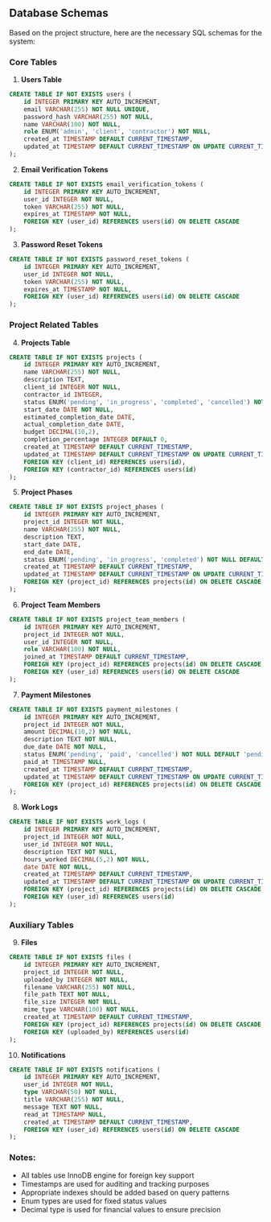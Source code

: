 ## Database Schemas

Based on the project structure, here are the necessary SQL schemas for the system:

### Core Tables

1. **Users Table**
```sql
CREATE TABLE IF NOT EXISTS users (
    id INTEGER PRIMARY KEY AUTO_INCREMENT,
    email VARCHAR(255) NOT NULL UNIQUE,
    password_hash VARCHAR(255) NOT NULL,
    name VARCHAR(100) NOT NULL,
    role ENUM('admin', 'client', 'contractor') NOT NULL,
    created_at TIMESTAMP DEFAULT CURRENT_TIMESTAMP,
    updated_at TIMESTAMP DEFAULT CURRENT_TIMESTAMP ON UPDATE CURRENT_TIMESTAMP
);
```

2. **Email Verification Tokens**
```sql
CREATE TABLE IF NOT EXISTS email_verification_tokens (
    id INTEGER PRIMARY KEY AUTO_INCREMENT,
    user_id INTEGER NOT NULL,
    token VARCHAR(255) NOT NULL,
    expires_at TIMESTAMP NOT NULL,
    FOREIGN KEY (user_id) REFERENCES users(id) ON DELETE CASCADE
);
```

3. **Password Reset Tokens**
```sql
CREATE TABLE IF NOT EXISTS password_reset_tokens (
    id INTEGER PRIMARY KEY AUTO_INCREMENT,
    user_id INTEGER NOT NULL,
    token VARCHAR(255) NOT NULL,
    expires_at TIMESTAMP NOT NULL,
    FOREIGN KEY (user_id) REFERENCES users(id) ON DELETE CASCADE
);
```

### Project Related Tables

4. **Projects Table**
```sql
CREATE TABLE IF NOT EXISTS projects (
    id INTEGER PRIMARY KEY AUTO_INCREMENT,
    name VARCHAR(255) NOT NULL,
    description TEXT,
    client_id INTEGER NOT NULL,
    contractor_id INTEGER,
    status ENUM('pending', 'in_progress', 'completed', 'cancelled') NOT NULL DEFAULT 'pending',
    start_date DATE NOT NULL,
    estimated_completion_date DATE,
    actual_completion_date DATE,
    budget DECIMAL(10,2),
    completion_percentage INTEGER DEFAULT 0,
    created_at TIMESTAMP DEFAULT CURRENT_TIMESTAMP,
    updated_at TIMESTAMP DEFAULT CURRENT_TIMESTAMP ON UPDATE CURRENT_TIMESTAMP,
    FOREIGN KEY (client_id) REFERENCES users(id),
    FOREIGN KEY (contractor_id) REFERENCES users(id)
);
```

5. **Project Phases**
```sql
CREATE TABLE IF NOT EXISTS project_phases (
    id INTEGER PRIMARY KEY AUTO_INCREMENT,
    project_id INTEGER NOT NULL,
    name VARCHAR(255) NOT NULL,
    description TEXT,
    start_date DATE,
    end_date DATE,
    status ENUM('pending', 'in_progress', 'completed') NOT NULL DEFAULT 'pending',
    created_at TIMESTAMP DEFAULT CURRENT_TIMESTAMP,
    updated_at TIMESTAMP DEFAULT CURRENT_TIMESTAMP ON UPDATE CURRENT_TIMESTAMP,
    FOREIGN KEY (project_id) REFERENCES projects(id) ON DELETE CASCADE
);
```

6. **Project Team Members**
```sql
CREATE TABLE IF NOT EXISTS project_team_members (
    id INTEGER PRIMARY KEY AUTO_INCREMENT,
    project_id INTEGER NOT NULL,
    user_id INTEGER NOT NULL,
    role VARCHAR(100) NOT NULL,
    joined_at TIMESTAMP DEFAULT CURRENT_TIMESTAMP,
    FOREIGN KEY (project_id) REFERENCES projects(id) ON DELETE CASCADE,
    FOREIGN KEY (user_id) REFERENCES users(id) ON DELETE CASCADE
);
```

7. **Payment Milestones**
```sql
CREATE TABLE IF NOT EXISTS payment_milestones (
    id INTEGER PRIMARY KEY AUTO_INCREMENT,
    project_id INTEGER NOT NULL,
    amount DECIMAL(10,2) NOT NULL,
    description TEXT NOT NULL,
    due_date DATE NOT NULL,
    status ENUM('pending', 'paid', 'cancelled') NOT NULL DEFAULT 'pending',
    paid_at TIMESTAMP NULL,
    created_at TIMESTAMP DEFAULT CURRENT_TIMESTAMP,
    updated_at TIMESTAMP DEFAULT CURRENT_TIMESTAMP ON UPDATE CURRENT_TIMESTAMP,
    FOREIGN KEY (project_id) REFERENCES projects(id) ON DELETE CASCADE
);
```

8. **Work Logs**
```sql
CREATE TABLE IF NOT EXISTS work_logs (
    id INTEGER PRIMARY KEY AUTO_INCREMENT,
    project_id INTEGER NOT NULL,
    user_id INTEGER NOT NULL,
    description TEXT NOT NULL,
    hours_worked DECIMAL(5,2) NOT NULL,
    date DATE NOT NULL,
    created_at TIMESTAMP DEFAULT CURRENT_TIMESTAMP,
    updated_at TIMESTAMP DEFAULT CURRENT_TIMESTAMP ON UPDATE CURRENT_TIMESTAMP,
    FOREIGN KEY (project_id) REFERENCES projects(id) ON DELETE CASCADE,
    FOREIGN KEY (user_id) REFERENCES users(id)
);
```

### Auxiliary Tables

9. **Files**
```sql
CREATE TABLE IF NOT EXISTS files (
    id INTEGER PRIMARY KEY AUTO_INCREMENT,
    project_id INTEGER NOT NULL,
    uploaded_by INTEGER NOT NULL,
    filename VARCHAR(255) NOT NULL,
    file_path TEXT NOT NULL,
    file_size INTEGER NOT NULL,
    mime_type VARCHAR(100) NOT NULL,
    created_at TIMESTAMP DEFAULT CURRENT_TIMESTAMP,
    FOREIGN KEY (project_id) REFERENCES projects(id) ON DELETE CASCADE,
    FOREIGN KEY (uploaded_by) REFERENCES users(id)
);
```

10. **Notifications**
```sql
CREATE TABLE IF NOT EXISTS notifications (
    id INTEGER PRIMARY KEY AUTO_INCREMENT,
    user_id INTEGER NOT NULL,
    type VARCHAR(50) NOT NULL,
    title VARCHAR(255) NOT NULL,
    message TEXT NOT NULL,
    read_at TIMESTAMP NULL,
    created_at TIMESTAMP DEFAULT CURRENT_TIMESTAMP,
    FOREIGN KEY (user_id) REFERENCES users(id) ON DELETE CASCADE
);
```

### Notes:
- All tables use InnoDB engine for foreign key support
- Timestamps are used for auditing and tracking purposes
- Appropriate indexes should be added based on query patterns
- Enum types are used for fixed status values
- Decimal type is used for financial values to ensure precision